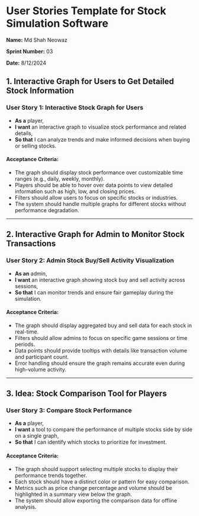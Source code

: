# User Stories Template for Stock Simulation Software

**Name:** Md Shah Neowaz

**Sprint Number:** 03

**Date:** 8/12/2024

## 1. Interactive Graph for Users to Get Detailed Stock Information

### User Story 1: Interactive Stock Graph for Users  
- **As a** player,  
- **I want** an interactive graph to visualize stock performance and related details,  
- **So that** I can analyze trends and make informed decisions when buying or selling stocks.

#### Acceptance Criteria:
- The graph should display stock performance over customizable time ranges (e.g., daily, weekly, monthly).
- Players should be able to hover over data points to view detailed information such as high, low, and closing prices.
- Filters should allow users to focus on specific stocks or industries.
- The system should handle multiple graphs for different stocks without performance degradation.

---

## 2. Interactive Graph for Admin to Monitor Stock Transactions

### User Story 2: Admin Stock Buy/Sell Activity Visualization  
- **As an** admin,  
- **I want** an interactive graph showing stock buy and sell activity across sessions,  
- **So that** I can monitor trends and ensure fair gameplay during the simulation.

#### Acceptance Criteria:
- The graph should display aggregated buy and sell data for each stock in real-time.
- Filters should allow admins to focus on specific game sessions or time periods.
- Data points should provide tooltips with details like transaction volume and participant count.
- Error handling should ensure the graph remains accurate even during high-volume activity.

---

## 3. Idea: Stock Comparison Tool for Players  

### User Story 3: Compare Stock Performance  
- **As a** player,  
- **I want** a tool to compare the performance of multiple stocks side by side on a single graph,  
- **So that** I can identify which stocks to prioritize for investment.

#### Acceptance Criteria:
- The graph should support selecting multiple stocks to display their performance trends together.
- Each stock should have a distinct color or pattern for easy comparison.
- Metrics such as price change percentage and volume should be highlighted in a summary view below the graph.
- The system should allow exporting the comparison data for offline analysis.
